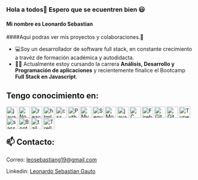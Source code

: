 ### Hola a todos👋 Espero que se ecuentren bien 😃
#### Mi nombre es Leonardo Sebastian
####Aqui podras ver mis proyectos y colaboraciones.💼

- 💻Soy un desarrollador de software full stack, en constante crecimiento a travéz de formación académica y autodidacta.
- 👨‍💻 Actualmente estoy cursando la carrera **Análisis, Desarrollo y Programación de aplicaciones** y recientemente finalice el Bootcamp **Full Stack en Javascript**.

## Tengo conocimiento en:

<img align="left" title="JavaScript" alt="javascript" width="30px" src="https://cdn.jsdelivr.net/gh/devicons/devicon/icons/javascript/javascript-original.svg" />
<img align="left" title="NodeJs" alt="Nodejs" width="30px" src="https://cdn.jsdelivr.net/gh/devicons/devicon/icons/nodejs/nodejs-original.svg" />
<img align="left" title="ReactJs" alt="react" width="30px" src="https://cdn.jsdelivr.net/gh/devicons/devicon/icons/react/react-original-wordmark.svg" />
<img align="left" title="HTML5" alt="html5" width="30px" src="https://cdn.jsdelivr.net/gh/devicons/devicon/icons/html5/html5-original.svg" />
<img align="left" title="CSS" alt="css" width="30px" src="https://cdn.jsdelivr.net/gh/devicons/devicon/icons/css3/css3-original.svg" />
<img align="left" title="Python" alt="Python" width="30px" src="https://cdn.jsdelivr.net/gh/devicons/devicon/icons/python/python-original-wordmark.svg" />
<img align="left" title="MySQL" alt="MySQL" width="30px" src="https://cdn.jsdelivr.net/gh/devicons/devicon/icons/mysql/mysql-original-wordmark.svg" />
<img align="left" title="Sequelize" alt="Sequelize" width="30px" src="https://cdn.jsdelivr.net/gh/devicons/devicon/icons/sequelize/sequelize-original.svg" />
<img align="left" title="MongoDB" alt="MongoDB" width="30px" src="https://cdn.jsdelivr.net/gh/devicons/devicon/icons/mongodb/mongodb-original-wordmark.svg" />
<img align="left" title="Java" alt="java" width="30px" src="https://cdn.jsdelivr.net/gh/devicons/devicon/icons/java/java-original-wordmark.svg" />
<img align="left" title="C" alt="C" width="30px" src="https://cdn.jsdelivr.net/gh/devicons/devicon/icons/c/c-original.svg" />
<img align="left" title="Firebase" alt="Firebase" width="30px" src="https://cdn.jsdelivr.net/gh/devicons/devicon/icons/firebase/firebase-plain-wordmark.svg" />
<img align="left" title="Github" alt="GitHub" width="30px" src="https://cdn.jsdelivr.net/gh/devicons/devicon/icons/github/github-original.svg" />
<img align="left" title="Git" alt="Git" width="30px" src="https://cdn.jsdelivr.net/gh/devicons/devicon/icons/git/git-original.svg" />
<img align="left" title="TypeScript" alt="TypeScript" width="30px" src="https://cdn.jsdelivr.net/gh/devicons/devicon/icons/typescript/typescript-original.svg" />
<img align="left" title="SASS" alt="sass" width="30px" src="https://cdn.jsdelivr.net/gh/devicons/devicon/icons/sass/sass-original.svg" /> 
<img align="left" title="Bootstrap" alt="Bootstrap" width="30px" src="https://cdn.jsdelivr.net/gh/devicons/devicon/icons/bootstrap/bootstrap-original.svg" />
<img align="left" title="tailwind" alt="tailwind" width="30px" src="https://cdn.jsdelivr.net/gh/devicons/devicon/icons/tailwindcss/tailwindcss-original-wordmark.svg"/>
<img align="left" title="Trello" alt="Trello" width="30px" src="https://cdn.jsdelivr.net/gh/devicons/devicon/icons/trello/trello-plain-wordmark.svg" />    
          
<br>
<br>
<br>

## 📫 Contacto:

Correo: leosebastiang19@gmail.com

Linkedin: [Leonardo Sebastian Gauto](https://www.linkedin.com/in/leonardo-sebastian-gauto-30a185216/)


<!--
**LeoSebastian23/LeoSebastian23** is a ✨ _special_ ✨ repository because its `README.md` (this file) appears on your GitHub profile.

Here are some ideas to get you started:

- 🔭 I’m currently working on ...
- 🌱 I’m currently learning ...
- 👯 I’m looking to collaborate on ...
- 🤔 I’m looking for help with ...
- 💬 Ask me about ...
- 📫 How to reach me: ...
- 😄 Pronouns: ...
- ⚡ Fun fact: ...
-->
